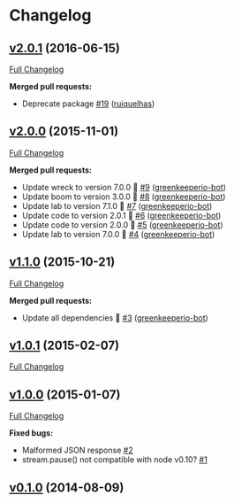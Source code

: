 # Changelog

## [v2.0.1](https://github.com/ruiquelhas/hapi-magic-filter/tree/v2.0.1) (2016-06-15)
[Full Changelog](https://github.com/ruiquelhas/hapi-magic-filter/compare/v2.0.0...v2.0.1)

**Merged pull requests:**

- Deprecate package [\#19](https://github.com/ruiquelhas/hapi-magic-filter/pull/19) ([ruiquelhas](https://github.com/ruiquelhas))

## [v2.0.0](https://github.com/ruiquelhas/hapi-magic-filter/tree/v2.0.0) (2015-11-01)
[Full Changelog](https://github.com/ruiquelhas/hapi-magic-filter/compare/v1.1.0...v2.0.0)

**Merged pull requests:**

- Update wreck to version 7.0.0 🚀 [\#9](https://github.com/ruiquelhas/hapi-magic-filter/pull/9) ([greenkeeperio-bot](https://github.com/greenkeeperio-bot))
- Update boom to version 3.0.0 🚀 [\#8](https://github.com/ruiquelhas/hapi-magic-filter/pull/8) ([greenkeeperio-bot](https://github.com/greenkeeperio-bot))
- Update lab to version 7.1.0 🚀 [\#7](https://github.com/ruiquelhas/hapi-magic-filter/pull/7) ([greenkeeperio-bot](https://github.com/greenkeeperio-bot))
- Update code to version 2.0.1 🚀 [\#6](https://github.com/ruiquelhas/hapi-magic-filter/pull/6) ([greenkeeperio-bot](https://github.com/greenkeeperio-bot))
- Update code to version 2.0.0 🚀 [\#5](https://github.com/ruiquelhas/hapi-magic-filter/pull/5) ([greenkeeperio-bot](https://github.com/greenkeeperio-bot))
- Update lab to version 7.0.0 🚀 [\#4](https://github.com/ruiquelhas/hapi-magic-filter/pull/4) ([greenkeeperio-bot](https://github.com/greenkeeperio-bot))

## [v1.1.0](https://github.com/ruiquelhas/hapi-magic-filter/tree/v1.1.0) (2015-10-21)
[Full Changelog](https://github.com/ruiquelhas/hapi-magic-filter/compare/v1.0.1...v1.1.0)

**Merged pull requests:**

- Update all dependencies 🌴 [\#3](https://github.com/ruiquelhas/hapi-magic-filter/pull/3) ([greenkeeperio-bot](https://github.com/greenkeeperio-bot))

## [v1.0.1](https://github.com/ruiquelhas/hapi-magic-filter/tree/v1.0.1) (2015-02-07)
[Full Changelog](https://github.com/ruiquelhas/hapi-magic-filter/compare/v1.0.0...v1.0.1)

## [v1.0.0](https://github.com/ruiquelhas/hapi-magic-filter/tree/v1.0.0) (2015-01-07)
[Full Changelog](https://github.com/ruiquelhas/hapi-magic-filter/compare/v0.1.0...v1.0.0)

**Fixed bugs:**

- Malformed JSON response  [\#2](https://github.com/ruiquelhas/hapi-magic-filter/issues/2)
- stream.pause\(\) not compatible with node v0.10? [\#1](https://github.com/ruiquelhas/hapi-magic-filter/issues/1)

## [v0.1.0](https://github.com/ruiquelhas/hapi-magic-filter/tree/v0.1.0) (2014-08-09)
